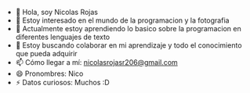 - 👋 Hola, soy Nicolas Rojas
- 👀 Estoy interesado en el mundo de la programacion y la fotografia
- 🌱 Actualmente estoy aprendiendo lo basico sobre la programacion en diferentes lenguajes de texto
- 💞️ Estoy buscando colaborar en mi aprendizaje y todo el conocimiento que pueda adquirir
- 📫 Cómo llegar a mí: nicolasrojasr206@gmail.com
- 😄 Pronombres: Nico
- ⚡ Datos curiosos: Muchos :D

<!---
NicolasR206/NicolasR206 is a ✨ special ✨ repository because its `README.md` (this file) appears on your GitHub profile.
You can click the Preview link to take a look at your changes.
--->
